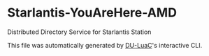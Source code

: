# Starlantis-YouAreHere-AMD

Distributed Directory Service for Starlantis Station

This file was automatically generated by [DU-LuaC](https://github.com/wolfe-labs/DU-LuaC)'s interactive CLI.